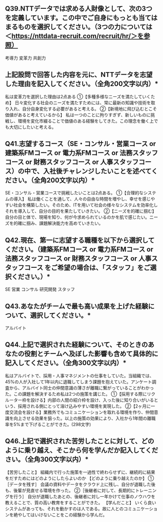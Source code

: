 ## Q39.NTTデータでは求める人財像として、次の3つを定義しています。この中でご自身にもっとも当てはまるものを選択してください。（3つの力については＜https://nttdata-recruit.com/recruit/hr/＞を参照）

考導力
変革力
共創力

## 上記設問で回答した内容を元に、NTTデータを志望した理由を記入してください。（全角200文字以内）*
私は変革力を選択した理由は2点ある
①【多種多様なニーズを満たしていくため】
日々変化する社会のニーズを満たすためには、常に最新の知識や技術を取り入れ、自分自身変化する必要があると考える。
②【新境地に飛び込むとこそ価値があると考えているから】
私は一つのことに拘りすぎず、新しいものに挑戦し、環境を変化市綴ることで価値のある経験をしてきた。この理念を働く上でも大切にしたいと考える。

## Q41.志望するコース（SE・コンサル・営業コース or 建築系FMコース or 電力系FMコース or 法務スタッフコース or 財務スタッフコース or 人事スタッフコース）の中で、入社後チャレンジしたいことを述べてください。（全角200文字以内）*
SE・コンサル・営業コースで挑戦したいことは2点ある。
①【合理的なシステムの導入】
私は働くことを通して、人々の自由な時間を増やし、幸せを感じやすい社会を構築したい。そのため、ITを用いて社会の様々なシステムを効率化しそれを導入して、自分の目的を果たしていきたい。
②【ニーズを的確に掴む】
自分の目と体で、現場を知り、何が今求められているのかを肌で感じたい。ニーズを的確に掴み、課題解決能力を高めていきたい。
## Q42.現在、第一に志望する職種を以下から選択してください。（建築系FMコース or 電力系FMコース or 法務スタッフコース or 財務スタッフコース or 人事スタッフコース をご希望の場合は、「スタッフ」をご選択ください。）*

SE
営業
コンサル
研究開発
スタッフ

## Q43.あなたがチームで最も高い成果を上げた経験について、選択してください。*
アルバイト
## Q44.上記で選択された経験について、そのときのあなたの役割とチームへ及ぼした影響も含めて具体的に記入してください。（全角300文字以内）*
私はアルバイトで、採用・人事マネジメントの仕事をしていた。当組織では、45%の人が入社して1年以内に退職してしまう課題を抱えていた。アンケート調査から、アルバイト同士の仲間意識の薄さが離職に繋がっていることがわかった。この課題を解決するため私は2つの施策を講じた。
①【採用する際にリクルーター枠を設ける】内部の人間の紹介枠を設け、入った後に知り合いがいるという、採用される側にとって溶け込みやすい環境を実現した。
②【2ヶ月に一度交流会を設ける】業務外でもコミュニケーションを取れる環境を作り、仲間意識を向上させる効果を狙った。以上の施策の効果により、入社から1年間の離職率を5%まで下げることができた。(298文字)
## Q46.上記で選択された苦労したことに対して、どのように乗り越え、そこから何を学んだか記入してください。（全角300文字以内）*
【苦労したこと】
組織内で行った施策を一過性で終わらせずに、継続的に結果をだすためにはどのようにしたらよいのか
【どのように乗り越えたのか】
①［データを残す］
会議の資料やデータをクラウド上に残し、自分が退職した後も、後輩が見直せる環境を作った。
②［後継者に対して、長期的にトレーニングを行う］
自分が退職したあとの、後継者に対し一年かけて仕事のノウハウを教えることで、質の高い教育をすることができた。
【学んだこと】
いくら良いシステムがあっても、それを動かすのは人である。故に人とのコミュニケーションを絶やしてはいけないことをこの経験から学んだ。
